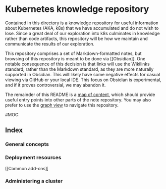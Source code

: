 # Kubernetes knowledge repository

Contained in this directory is a knowledge repository for useful information about Kubernetes (AKA, k8s) that we have accumulated and do not wish to lose.  Since a great deal of our exploration into k8s culminates in knowledge rather than code artifacts, this repository will be how we maintain and communicate the results of our exploration.

This repository comprises a set of Markdown-formatted notes, but browsing of this repository is meant to be done via [[Obsidian]].  One notable consequence of this decision is that links will use the Wikilinks standard, rather than the Markdown standard, as they are more naturally supported in Obsidian.  This will likely have some negative effects for casual viewing via GitHub or your local IDE.  This focus on Obsidian is experimental, and if it proves controversial, we may abandon it.

The remainder of this README is a [map of content](<8-Documentation conventions/Maps of Content.md>), which should provide useful entry points into other parts of the note repository.  You may also prefer to use the [graph view](<8-Documentation conventions/Obsidian#Graph view>) to navigate this repository.

#MOC 

## Index
### General concepts

### Deployment resources
[[Common add-ons]]

### Administering a cluster

